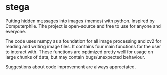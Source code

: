 # stega

Putting hidden messages into images (memes) with python. Inspired by Computerphile.
The project is open-source and free to use for anyone and everyone.

The code uses numpy as a foundation for all image processing and cv2 for reading and writing image files. 
It contains four main functions for the user to interact with. These functions are optimized pretty well 
for usage on large chunks of data, but may contain bugs/unexpected behaviour.

Suggestions about code improvement are always appreciated.
